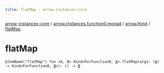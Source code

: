 ```yaml
---
title: flatMap - arrow-instances-core
---
```


[arrow-instances-core](../../index.html) / [arrow.instances.function0.monad](../index.html) / [arrow.Kind](index.html) / [flatMap](./flat-map.html)

# flatMap

`@JvmName("flatMap") fun <A, B> Kind<ForFunction0, `[`A`](flat-map.html#A)`>.flatMap(arg1: (`[`A`](flat-map.html#A)`) -> Kind<ForFunction0, `[`B`](flat-map.html#B)`>): () -> `[`B`](flat-map.html#B)